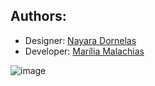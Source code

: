 ## Authors:
- Designer: [Nayara Dornelas]()
- Developer: [Marília Malachias](https://github.com/mariliamlcs/)

![image](https://user-images.githubusercontent.com/53622874/228992696-544e4800-6f06-4d3d-aa1a-26ceef6a0be9.png)
